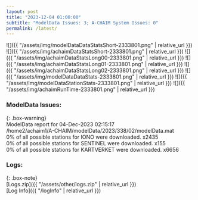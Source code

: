 ```yaml
---
layout: post
title: "2023-12-04 01:00:00"
subtitle: "ModelData Issues: 3; A-CHAIM System Issues: 0"
permalink: /latest/
---
```


![]({{ "/assets/img/modelDataDataStatsShort-2333801.png" | relative_url }})
![]({{ "/assets/img/achaimDataStatsShort-2333801.png" | relative_url }})
![]({{ "/assets/img/achaimDataStatsLong00-2333801.png" | relative_url }})
![]({{ "/assets/img/achaimDataStatsLong01-2333801.png" | relative_url }})
![]({{ "/assets/img/achaimDataStatsLong02-2333801.png" | relative_url }})
![]({{ "/assets/img/modelDataDataStats-2333801.png" | relative_url }})
![]({{ "/assets/img/modelDataStationStats-2333801.png" | relative_url }})
![]({{ "/assets/img/achaimRunTime-2333801.png" | relative_url }})


### ModelData Issues:  
  
{: .box-warning}  
 ModelData report for 04-Dec-2023 02:15:17   
 /home2/achaim1/A-CHAIM/modelData/2023/338/02/modelData.mat   
 0% of all possible stations for IONO were downloaded. x2435   
 0% of all possible stations for SENTINEL were downloaded. x155   
 0% of all possible stations for KARTVERKET were downloaded. x6656   
  


### Logs:  
  
{: .box-note}  
[Logs.zip]({{ "/assets/other/logs.zip" | relative_url }})  
[Log Info]({{ "/logInfo" | relative_url }})  
